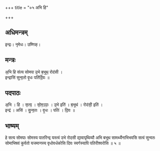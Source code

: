 +++
title = "०५ अभि हि"

+++
## अधिमन्त्रम्
इन्द्रः। नृमेधः। उष्णिक्।

## मन्त्रः
अ॒भि हि स॑त्य सोमपा उ॒भे ब॒भूथ॒ रोद॑सी ।  
इन्द्रासि॑ सुन्व॒तो वृ॒धः पति॑र्दि॒वः ॥

## पदपाठः
अ॒भि । हि । स॒त्य॒ । सो॒म॒ऽपाः॒ । उ॒भे इति॑ । ब॒भूथ॑ । रोद॑सी॒ इति॑ ।  
इन्द्र॑ । असि॑ । सु॒न्व॒तः । वृ॒धः । पतिः॑ । दि॒वः ॥

## भाष्यम्
हे सत्य सोमपाः सोमस्य पातरिन्द्र यस्त्वं उभे रोदसी द्यावापृथिव्यौ अभि बभूथ सामर्थ्येनाभिभवसि सत्वं सुन्वतः सोमाभिषवं कुर्वतो यजमानस्य वृधोवर्धकोसि दिवः स्वर्गस्यापि पतिरीश्वरोसि ॥ ५ ॥